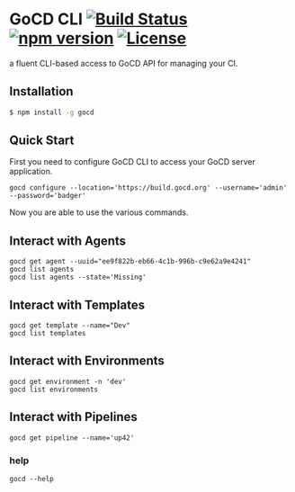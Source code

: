 # GoCD CLI  [![Build Status](https://travis-ci.org/GaneshSPatil/gocd-cli.svg?branch=master)](https://travis-ci.org/GaneshSPatil/gocd-cli) [![npm version](https://badge.fury.io/js/gocd.svg)](https://badge.fury.io/js/gocd) [![License](https://img.shields.io/badge/License-Apache%202.0-blue.svg)](https://opensource.org/licenses/Apache-2.0)

a fluent CLI-based access to GoCD API for managing your CI.

## Installation

```bash
$ npm install -g gocd
```

## Quick Start

First you need to configure GoCD CLI to access your GoCD server application.
```
gocd configure --location='https://build.gocd.org' --username='admin' --password='badger'
```

Now you are able to use the various commands.

## Interact with Agents
```
gocd get agent --uuid="ee9f822b-eb66-4c1b-996b-c9e62a9e4241"
gocd list agents
gocd list agents --state='Missing'
```

## Interact with Templates
```
gocd get template --name="Dev"
gocd list templates
```

## Interact with Environments
```
gocd get environment -n 'dev'
gocd list environments
```

## Interact with Pipelines
```
gocd get pipeline --name='up42' 
```

### help
```
gocd --help
```
